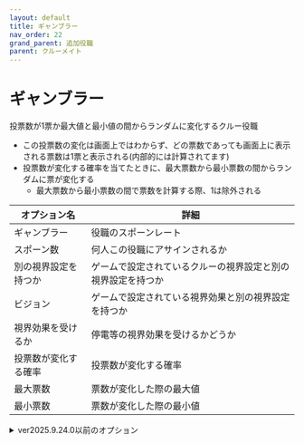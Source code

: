 ```yaml
---
layout: default
title: ギャンブラー
nav_order: 22
grand_parent: 追加役職
parent: クルーメイト
---
```


# ギャンブラー

投票数が1票か最大値と最小値の間からランダムに変化するクルー役職<br>
- この投票数の変化は画面上ではわからず、どの票数であっても画面上に表示される票数は1票と表示される(内部的には計算されてます)
- 投票数が変化する確率を当てたときに、最大票数から最小票数の間からランダムに票が変化する
  - 最大票数から最小票数の間で票数を計算する際、1は除外される


|  オプション名 |  詳細  |
| ---- | ---- |
| ギャンブラー  | 役職のスポーンレート |
| スポーン数  | 何人この役職にアサインされるか |
| 別の視界設定を持つか  |  ゲームで設定されているクルーの視界設定と別の視界設定を持つか  |
| ビジョン  |  ゲームで設定されている視界効果と別の視界設定を持つか  |
| 視界効果を受けるか  |  停電等の視界効果を受けるかどうか  |
| 投票数が変化する確率  |  投票数が変化する確率  |
| 最大票数 |  票数が変化した際の最大値  |
| 最小票数 |  票数が変化した際の最小値  |

<details>
<summary>ver2025.9.24.0以前のオプション</summary>


投票数0～2票でランダムに変化するクルー役職<br>
- 「この投票数の変化は画面上ではわからず、0～2票のどの票数であっても画面上に表示される票数は1票と表示される(内部的には計算されてます)
- 0票と2票の確率は100％から「投票数が1票になる確率」を2で割った確率になる
  - 例：「投票数が1票になる確率」：50％の場合、0票と2票になる確率はそれぞれ25％になる


|  オプション名 |  詳細  |
| ---- | ---- |
| ギャンブラー  | 役職のスポーンレート |
| スポーン数  | 何人この役職にアサインされるか |
| 別の視界設定を持つか  |  ゲームで設定されているクルーの視界設定と別の視界設定を持つか  |
| ビジョン  |  ゲームで設定されている視界効果と別の視界設定を持つか  |
| 視界効果を受けるか  |  停電等の視界効果を受けるかどうか  |
| 投票数が1票になる確率  |  投票数が1票になる確率  |

</details>